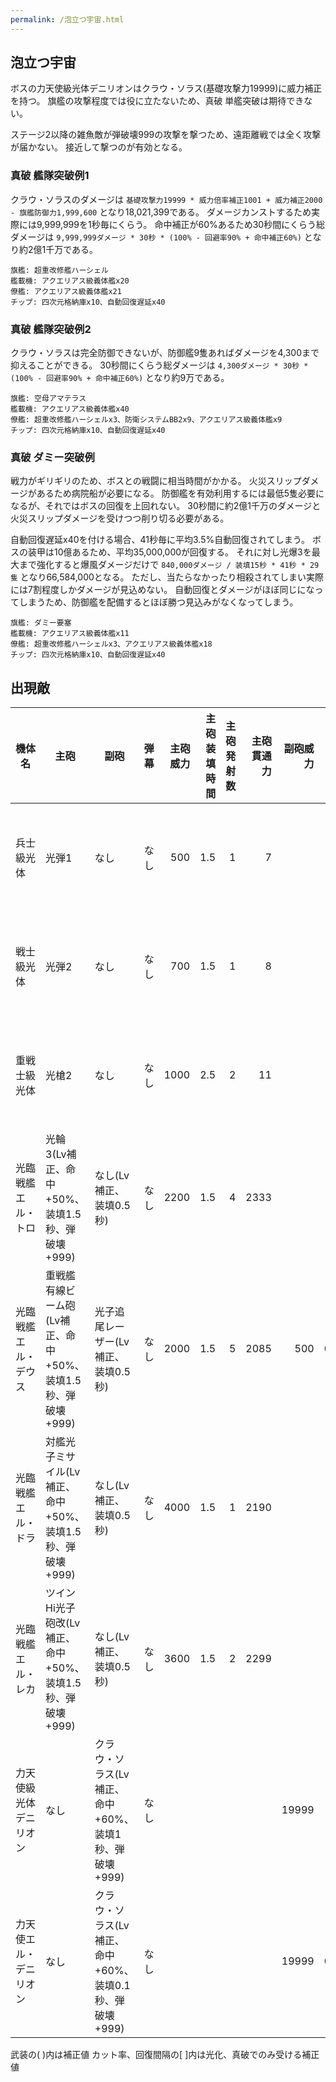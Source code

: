 ```yaml
---
permalink: /泡立つ宇宙.html
---
```

## 泡立つ宇宙

ボスの力天使級光体デニリオンはクラウ・ソラス(基礎攻撃力19999)に威力補正を持つ。
旗艦の攻撃程度では役に立たないため、真破 単艦突破は期待できない。

ステージ2以降の雑魚敵が弾破壊999の攻撃を撃つため、遠距離戦では全く攻撃が届かない。
接近して撃つのが有効となる。

### 真破 艦隊突破例1

クラウ・ソラスのダメージは `基礎攻撃力19999 * 威力倍率補正1001 + 威力補正2000 - 旗艦防御力1,999,600` となり18,021,399である。
ダメージカンストするため実際には9,999,999を1秒毎にくらう。
命中補正が60%あるため30秒間にくらう総ダメージは `9,999,999ダメージ * 30秒 * (100% - 回避率90% + 命中補正60%)` となり約2億1千万である。

```
旗艦: 超重改修艦ハーシェル
艦載機: アクエリアス級義体艦x20
僚艦: アクエリアス級義体艦x21
チップ: 四次元格納庫x10、自動回復遅延x40
```

### 真破 艦隊突破例2

クラウ・ソラスは完全防御できないが、防御艦9隻あればダメージを4,300まで抑えることができる。
30秒間にくらう総ダメージは `4,300ダメージ * 30秒 * (100% - 回避率90% + 命中補正60%)` となり約9万である。

```
旗艦: 空母アマテラス
艦載機: アクエリアス級義体艦x40
僚艦: 超重改修艦ハーシェルx3、防衛システムBB2x9、アクエリアス級義体艦x9
チップ: 四次元格納庫x10、自動回復遅延x40
```

### 真破 ダミー突破例

戦力がギリギリのため、ボスとの戦闘に相当時間がかかる。
火災スリップダメージがあるため病院船が必要になる。
防御艦を有効利用するには最低5隻必要になるが、それではボスの回復を上回れない。
30秒間に約2億1千万のダメージと火災スリップダメージを受けつつ削り切る必要がある。

自動回復遅延x40を付ける場合、41秒毎に平均3.5%自動回復されてしまう。
ボスの装甲は10億あるため、平均35,000,000が回復する。
それに対し光爆3を最大まで強化すると爆風ダメージだけで `840,000ダメージ / 装填15秒 * 41秒 * 29隻` となり66,584,000となる。
ただし、当たらなかったり相殺されてしまい実際には7割程度しかダメージが見込めない。
自動回復とダメージがほぼ同じになってしまうため、防御艦を配備するとほぼ勝つ見込みがなくなってしまう。

```
旗艦: ダミー要塞
艦載機: アクエリアス級義体艦x11
僚艦: 超重改修艦ハーシェルx3、アクエリアス級義体艦x18
チップ: 四次元格納庫x10、自動回復遅延x40
```

## 出現敵

<ul class="enemies-list"></ul>

| 機体名                 | 主砲                                                        | 副砲                                                    | 弾幕 | 主砲威力 | 主砲装填時間 | 主砲発射数 | 主砲貫通力 | 副砲威力 | 副砲装填時間 | 副砲発射数 | 副砲貫通力 | 弾幕威力 | 弾幕装填時間 | 弾幕発射数 | 弾幕貫通力 | 機関    | 設計図             | 実弾カット | Eカット | 爆風カット | 回避率 | 爆風回避率 | 回復間隔 |    装甲 |   速度 | 対火災力 | 対電磁力 |   資金 | 功績値 | 救出人数 | 登場ステージ      |
|------------------------|-------------------------------------------------------------|---------------------------------------------------------|------|---------:|-------------:|-----------:|-----------:|---------:|-------------:|-----------:|-----------:|---------:|-------------:|-----------:|-----------:|---------|--------------------|-----------:|--------:|-----------:|-------:|-----------:|----------|--------:|-------:|---------:|---------:|-------:|-------:|---------:|-------------------|
| 兵士級光体             | 光弾1                                                       | なし                                                    | なし |      500 |          1.5 |          1 |          7 |          |              |            |            |          |              |            |            | 縮退炉A | テ級弩級戦艦改     |        50% |     90% |         0% |     0% |         0% | 15秒     |   10000 |   1.80 |       70 |       70 |   1000 |   1000 |        0 | 1                 |
| 戦士級光体             | 光弾2                                                       | なし                                                    | なし |      700 |          1.5 |          1 |          8 |          |              |            |            |          |              |            |            | 縮退炉B | ス級弩級戦艦改     |        50% |     90% |         0% |     0% |         0% | 15秒     |   20000 |   1.50 |       75 |       75 |   1400 |   1400 |        0 | 1                 |
| 重戦士級光体           | 光槍2                                                       | なし                                                    | なし |     1000 |          2.5 |          2 |         11 |          |              |            |            |          |              |            |            | 縮退炉C | ペ級弩級戦艦改     |        50% |     90% |         0% |     0% |         0% | 15秒     |   86000 |   1.00 |       80 |       80 |   2400 |   2400 |        0 | 1                 |
| 光臨戦艦エル・トロ     | 光輪3(Lv補正、命中+50%、装填1.5秒、弾破壊+999)              | なし(Lv補正、装填0.5秒)                                 | なし |     2200 |          1.5 |          4 |       2333 |          |              |            |            |          |              |            |            | 縮退炉E | 強襲揚陸艦         |        90% |     99% |        95% |    90% |         0% | 5秒      |  100000 | 調査中 |   調査中 |   調査中 | 調査中 | 調査中 |   調査中 | 1ボス、2、3、4、5 |
| 光臨戦艦エル・デウス   | 重戦艦有線ビーム砲(Lv補正、命中+50%、装填1.5秒、弾破壊+999) | 光子追尾レーザー(Lv補正、装填0.5秒)                     | なし |     2000 |          1.5 |          5 |       2085 |      500 |          0.5 |          1 |        100 |          |              |            |            | 縮退炉E | 空中戦艦           |        90% |     99% |        95% |    90% |         0% | 5秒      |  150000 | 調査中 |   調査中 |   調査中 | 調査中 | 調査中 |   調査中 | 2ボス、3、4、5    |
| 光臨戦艦エル・ドラ     | 対艦光子ミサイル(Lv補正、命中+50%、装填1.5秒、弾破壊+999)   | なし(Lv補正、装填0.5秒)                                 | なし |     4000 |          1.5 |          1 |       2190 |          |              |            |            |          |              |            |            | 縮退炉E | ペ級弩級戦艦改     |        90% |     99% |        95% |    90% |         0% | 5秒      |  200000 | 調査中 |   調査中 |   調査中 | 調査中 | 調査中 |   調査中 | 3ボス、4、5       |
| 光臨戦艦エル・レカ     | ツインHi光子砲改(Lv補正、命中+50%、装填1.5秒、弾破壊+999)   | なし(Lv補正、装填0.5秒)                                 | なし |     3600 |          1.5 |          2 |       2299 |          |              |            |            |          |              |            |            | 縮退炉E | エ級弩級戦艦改     |        90% |     99% |        95% |    90% |         0% | 5秒      |  250000 | 調査中 |   調査中 |   調査中 | 調査中 | 調査中 |   調査中 | 4ボス、5          |
| 力天使級光体デニリオン | なし                                                        | クラウ・ソラス(Lv補正、命中+60%、装填1秒、弾破壊+999)   | なし |          |              |            |            |    19999 |            1 |          1 |       2999 |          |              |            |            | 星生炉D | 権天使級光体       |      97.5% |   99.9% |        99% |    95% |         0% | 1秒      | 1000000 | 調査中 |   調査中 |   調査中 | 調査中 | 調査中 |   調査中 | 5ボス             |
| 力天使エル・デニリオン | なし                                                        | クラウ・ソラス(Lv補正、命中+60%、装填0.1秒、弾破壊+999) | なし |          |              |            |            |    19999 |          0.1 |          1 |       2999 |          |              |            |            | 星生炉D | 力天型超重SAデニス |      98.5% |   99.9% |        99% |    95% |         0% | 1秒      | 1000000 | 調査中 |   調査中 |   調査中 | 調査中 | 調査中 |   調査中 | 5裏ボス(光化以上) |

武装の( )内は補正値
カット率、回復間隔の[ ]内は光化、真破でのみ受ける補正値

